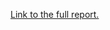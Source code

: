
[Link to the full report.
](https://docs.google.com/document/d/1GI0u6QItTXkFpTH8zyNW-NwLgOD2JdmK8WvG4y9rNB0/edit?usp=sharing)
